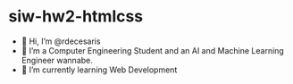 # siw-hw2-htmlcss
- 👋 Hi, I’m @rdecesaris
- 👀 I’m a Computer Engineering Student and an AI and Machine Learning Engineer wannabe.
- 🌱 I’m currently learning Web Development
